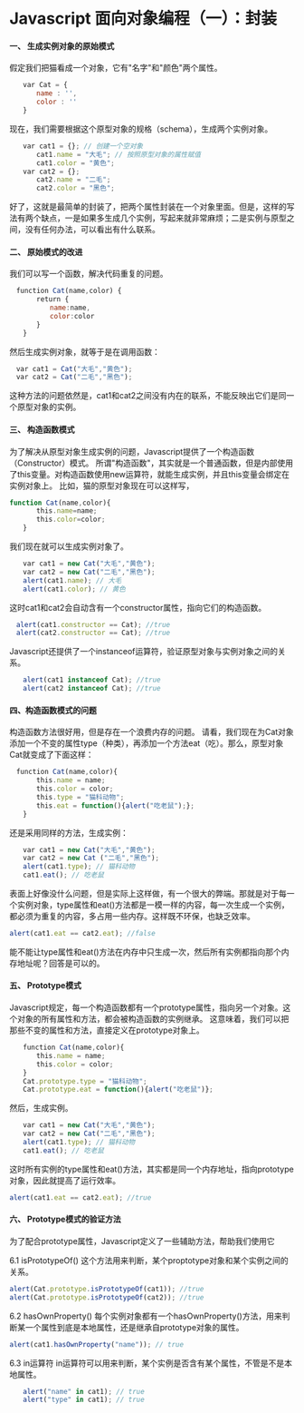 # Javascript 面向对象编程（一）：封装
#### 一、 生成实例对象的原始模式
假定我们把猫看成一个对象，它有"名字"和"颜色"两个属性。

``` javascript
　　var Cat = {
　　　　name : '',
　　　　color : ''
　　} 
```
现在，我们需要根据这个原型对象的规格（schema），生成两个实例对象。
``` javascript
　　var cat1 = {}; // 创建一个空对象
　　　　cat1.name = "大毛"; // 按照原型对象的属性赋值
　　　　cat1.color = "黄色";
　　var cat2 = {};
　　　　cat2.name = "二毛";
　　　　cat2.color = "黑色";
```
好了，这就是最简单的封装了，把两个属性封装在一个对象里面。但是，这样的写法有两个缺点，一是如果多生成几个实例，写起来就非常麻烦；二是实例与原型之间，没有任何办法，可以看出有什么联系。
#### 二、 原始模式的改进
我们可以写一个函数，解决代码重复的问题。
``` javascript
　function Cat(name,color) {
　　　　return {
　　　　　　name:name,
　　　　　　color:color
　　　　}
　　}
```
然后生成实例对象，就等于是在调用函数：
``` javascript
　var cat1 = Cat("大毛","黄色");
　var cat2 = Cat("二毛","黑色");
```
这种方法的问题依然是，cat1和cat2之间没有内在的联系，不能反映出它们是同一个原型对象的实例。
#### 三、 构造函数模式
为了解决从原型对象生成实例的问题，Javascript提供了一个构造函数（Constructor）模式。
所谓"构造函数"，其实就是一个普通函数，但是内部使用了this变量。对构造函数使用new运算符，就能生成实例，并且this变量会绑定在实例对象上。
比如，猫的原型对象现在可以这样写，

``` javascript
function Cat(name,color){
　　　　this.name=name;
　　　　this.color=color;
　　}
```
我们现在就可以生成实例对象了。
``` javascript
　　var cat1 = new Cat("大毛","黄色");
　　var cat2 = new Cat("二毛","黑色");
　　alert(cat1.name); // 大毛
　　alert(cat1.color); // 黄色
```
这时cat1和cat2会自动含有一个constructor属性，指向它们的构造函数。
``` javascript
　alert(cat1.constructor == Cat); //true
　alert(cat2.constructor == Cat); //true
```
Javascript还提供了一个instanceof运算符，验证原型对象与实例对象之间的关系。
``` javascript
　　alert(cat1 instanceof Cat); //true
　　alert(cat2 instanceof Cat); //true
```
#### 四、构造函数模式的问题
构造函数方法很好用，但是存在一个浪费内存的问题。
请看，我们现在为Cat对象添加一个不变的属性type（种类），再添加一个方法eat（吃）。那么，原型对象Cat就变成了下面这样：
``` javascript
　function Cat(name,color){
　　　　this.name = name;
　　　　this.color = color;
　　　　this.type = "猫科动物";
　　　　this.eat = function(){alert("吃老鼠");};
　　}
```

还是采用同样的方法，生成实例：

``` javascript
　　var cat1 = new Cat("大毛","黄色");
　　var cat2 = new Cat ("二毛","黑色");
　　alert(cat1.type); // 猫科动物
　　cat1.eat(); // 吃老鼠
```

表面上好像没什么问题，但是实际上这样做，有一个很大的弊端。那就是对于每一个实例对象，type属性和eat()方法都是一模一样的内容，每一次生成一个实例，都必须为重复的内容，多占用一些内存。这样既不环保，也缺乏效率。
``` javascript
alert(cat1.eat == cat2.eat); //false
```
能不能让type属性和eat()方法在内存中只生成一次，然后所有实例都指向那个内存地址呢？回答是可以的。
#### 五、 Prototype模式
Javascript规定，每一个构造函数都有一个prototype属性，指向另一个对象。这个对象的所有属性和方法，都会被构造函数的实例继承。
这意味着，我们可以把那些不变的属性和方法，直接定义在prototype对象上。
``` javascript
　　function Cat(name,color){
　　　　this.name = name;
　　　　this.color = color;
　　}
　　Cat.prototype.type = "猫科动物";
　　Cat.prototype.eat = function(){alert("吃老鼠")};
```
然后，生成实例。
``` javascript
　　var cat1 = new Cat("大毛","黄色");
　　var cat2 = new Cat("二毛","黑色");
　　alert(cat1.type); // 猫科动物
　　cat1.eat(); // 吃老鼠
```  

这时所有实例的type属性和eat()方法，其实都是同一个内存地址，指向prototype对象，因此就提高了运行效率。
``` javascript
alert(cat1.eat == cat2.eat); //true
```
#### 六、 Prototype模式的验证方法
为了配合prototype属性，Javascript定义了一些辅助方法，帮助我们使用它

6.1 isPrototypeOf()
这个方法用来判断，某个proptotype对象和某个实例之间的关系。
``` javascript
alert(Cat.prototype.isPrototypeOf(cat1)); //true
alert(Cat.prototype.isPrototypeOf(cat2)); //true
```  
6.2 hasOwnProperty()
每个实例对象都有一个hasOwnProperty()方法，用来判断某一个属性到底是本地属性，还是继承自prototype对象的属性。
``` javascript
alert(cat1.hasOwnProperty("name")); // true
```
6.3 in运算符
in运算符可以用来判断，某个实例是否含有某个属性，不管是不是本地属性。
``` javascript
　　alert("name" in cat1); // true
　　alert("type" in cat1); // true
```
